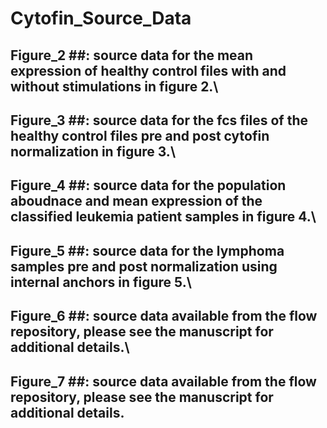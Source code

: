 # Cytofin_Source_Data
## Figure_2 ##: source data for the mean expression of healthy control files with and without stimulations in figure 2.\
## Figure_3 ##: source data for the fcs files of the healthy control files pre and post cytofin normalization in figure 3.\
## Figure_4 ##: source data for the population aboudnace and mean expression of the classified leukemia patient samples in figure 4.\
## Figure_5 ##: source data for the lymphoma samples pre and post normalization using internal anchors in figure 5.\ 
## Figure_6 ##: source data available from the flow repository, please see the manuscript for additional details.\
## Figure_7 ##: source data available from the flow repository, please see the manuscript for additional details.
